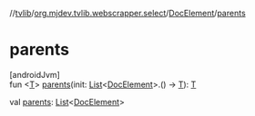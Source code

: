 //[tvlib](../../../index.md)/[org.mjdev.tvlib.webscrapper.select](../index.md)/[DocElement](index.md)/[parents](parents.md)

# parents

[androidJvm]\
fun &lt;[T](parents.md)&gt; [parents](parents.md)(init: [List](https://kotlinlang.org/api/latest/jvm/stdlib/kotlin.collections/-list/index.html)&lt;[DocElement](index.md)&gt;.() -&gt; [T](parents.md)): [T](parents.md)

val [parents](parents.md): [List](https://kotlinlang.org/api/latest/jvm/stdlib/kotlin.collections/-list/index.html)&lt;[DocElement](index.md)&gt;
